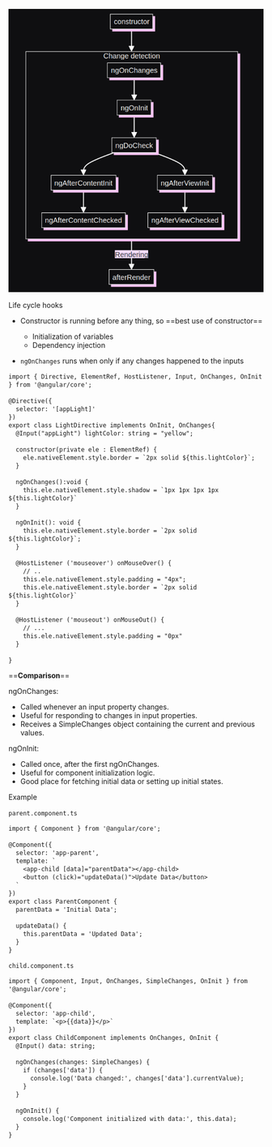 ![ ](./images/component-life-cycle.png)

Life cycle hooks

- Constructor is running before any thing, so ==best use of constructor==
	- Initialization of variables
	- Dependency injection

- `ngOnChanges` runs when only if any changes happened to the inputs

```TS
import { Directive, ElementRef, HostListener, Input, OnChanges, OnInit } from '@angular/core';

@Directive({
  selector: '[appLight]'
})
export class LightDirective implements OnInit, OnChanges{
  @Input("appLight") lightColor: string = "yellow";

  constructor(private ele : ElementRef) {
    ele.nativeElement.style.border = `2px solid ${this.lightColor}`;
  }

  ngOnChanges():void {
    this.ele.nativeElement.style.shadow = `1px 1px 1px 1px ${this.lightColor}`
  }

  ngOnInit(): void {
    this.ele.nativeElement.style.border = `2px solid ${this.lightColor}`;
  }

  @HostListener ('mouseover') onMouseOver() {
    // ..
    this.ele.nativeElement.style.padding = "4px";
    this.ele.nativeElement.style.border = `2px solid ${this.lightColor}`
  }

  @HostListener ('mouseout') onMouseOut() {
    // ...
    this.ele.nativeElement.style.padding = "0px"
  }

}
```


==**Comparison**==

ngOnChanges:
- Called whenever an input property changes.
- Useful for responding to changes in input properties.
- Receives a SimpleChanges object containing the current and previous values.

ngOnInit:
- Called once, after the first ngOnChanges.
- Useful for component initialization logic.
- Good place for fetching initial data or setting up initial states.

Example

`parent.component.ts`
```TS
import { Component } from '@angular/core';

@Component({
  selector: 'app-parent',
  template: `
    <app-child [data]="parentData"></app-child>
    <button (click)="updateData()">Update Data</button>
  `
})
export class ParentComponent {
  parentData = 'Initial Data';

  updateData() {
    this.parentData = 'Updated Data';
  }
}
```

`child.component.ts`
```TS
import { Component, Input, OnChanges, SimpleChanges, OnInit } from '@angular/core';

@Component({
  selector: 'app-child',
  template: `<p>{{data}}</p>`
})
export class ChildComponent implements OnChanges, OnInit {
  @Input() data: string;

  ngOnChanges(changes: SimpleChanges) {
    if (changes['data']) {
      console.log('Data changed:', changes['data'].currentValue);
    }
  }

  ngOnInit() {
    console.log('Component initialized with data:', this.data);
  }
}
```